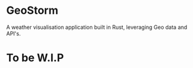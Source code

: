 # GeoStorm
A weather visualisation application built in Rust, leveraging Geo data and API's.

# To be W.I.P
